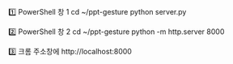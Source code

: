 1️⃣ PowerShell 창 1
cd ~/ppt-gesture
python server.py

2️⃣ PowerShell 창 2
cd ~/ppt-gesture
python -m http.server 8000

3️⃣ 크롬 주소창에
http://localhost:8000
